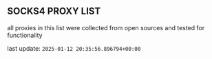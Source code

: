 ## SOCKS4 PROXY LIST

all proxies in this list were collected from open sources and tested for functionality

last update: `2025-01-12 20:35:56.896794+00:00`
